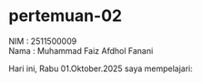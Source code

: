 # pertemuan-02
NIM : 2511500009<br>
Nama : Muhammad Faiz Afdhol Fanani

Hari ini, Rabu 01.Oktober.2025 saya mempelajari:
